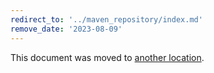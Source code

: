```yaml
---
redirect_to: '../maven_repository/index.md'
remove_date: '2023-08-09'
---
```


This document was moved to [another location](../maven_repository/index.md).

<!-- This redirect file can be deleted after <2023-08-09>. -->
<!-- Redirects that point to other docs in the same project expire in three months. -->
<!-- Redirects that point to docs in a different project or site (for example, link is not relative and starts with `https:`) expire in one year. -->
<!-- Before deletion, see: https://docs.gitlab.com/ee/development/documentation/redirects.html -->

